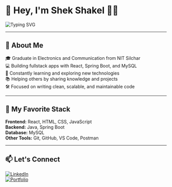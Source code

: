 # 👋 Hey, I'm Shek Shakel 👨‍💻

![Typing SVG](https://readme-typing-svg.demolab.com?font=Fira+Code&size=22&pause=1000&center=true&vCenter=true&width=600&lines=Fullstack+Developer;Java,+Spring+Boot,+React,+MySQL,+C%2B%2B;Passionate+about+building+modern+web+apps;Always+learning+and+sharing+what+I+learn)


---

## 🚀 About Me

🎓 Graduate in Electronics and Communication from NIT Silchar  
💻 Building fullstack apps with React, Spring Boot, and MySQL  
🧠 Constantly learning and exploring new technologies  
📚 Helping others by sharing knowledge and projects  
🛠️ Focused on writing clean, scalable, and maintainable code  

---

## 🧠 My Favorite Stack

**Frontend:** React, HTML, CSS, JavaScript  
**Backend:** Java, Spring Boot  
**Database:** MySQL  
**Other Tools:** Git, GitHub, VS Code, Postman  

---

## 📫 Let's Connect

[![LinkedIn](https://img.shields.io/badge/LinkedIn-blue?logo=linkedin)](https://www.linkedin.com/in/your-link)  
[![Portfolio](https://img.shields.io/badge/Portfolio-Visit-green)](https://your-portfolio-link.com)
